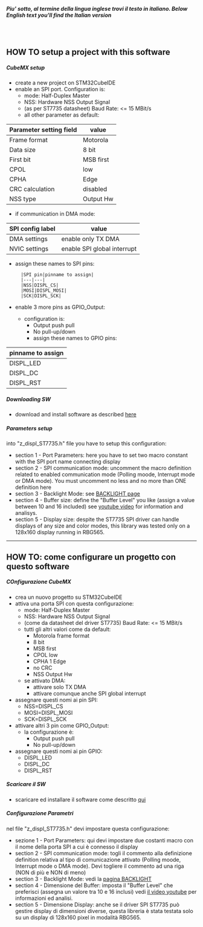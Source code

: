 _**Piu' sotto, al termine della lingua inglese trovi il testo in italiano. </i>**_
_**Below English text you'll find the Italian version</i>**_

<br>
<br>

## HOW TO setup a project with this software


##### CubeMX setup
- create a new project on STM32CubeIDE
- enable an SPI port. Configuration is:
  - mode: Half-Duplex Master
  - NSS: Hardware NSS Output Signal
  - (as per ST7735 datasheet) Baud Rate: <= 15 MBit/s  
  - all other parameter as default:
  
|Parameter setting field|value|
|---|---|
|Frame format|Motorola|
|Data size|8 bit|
|First bit|MSB first|	
|CPOL|low|
|CPHA|Edge|
|CRC calculation|disabled|
|NSS type|Output Hw|
  - if communication in DMA mode:
  
|SPI config label|value|
|---|---|
|DMA settings|enable only TX DMA|
|NVIC settings|enable SPI global interrupt|
- assign these names to SPI pins:

		|SPI pin|pinname to assign|
		|---|---|
		|NSS|DISPL_CS|
		|MOSI|DISPL_MOSI|
		|SCK|DISPL_SCK|
- enable 3 more pins as GPIO_Output:
  - configuration is:
    - Output push pull
    - No pull-up/down 
	- assign these names to GPIO pins:
	
|pinname to assign|
|---|
|DISPL_LED|
|DISPL_DC|
|DISPL_RST|

##### Downloading SW
- download and install software as described [here](../SOURCE)

##### Parameters setup
into "z_displ_ST7735.h" file you have to setup this configuration:
- section 1 - Port Parameters: here you have to set two macro constant with the SPI port name connecting display
- section 2 - SPI communication mode: uncomment the macro definition related to enabled communication mode (Polling moode, Interrupt mode or DMA mode). You must uncomment no less and no more than ONE definition here
- section 3 - Backlight Mode: see [BACKLIGHT page](../BACKLIGHT)  
- section 4 - Buffer size: define the "Buffer Level" you like (assign a value between 10 and 16 included) see [youtube video](../BACKLIGHT) for information and analisys.  
- section 5 - Display size: despite the ST7735 SPI driver can handle displays of any size and color modes, this library was tested only on a 128x160 display running in RBG565.  

---
## HOW TO: come configurare un progetto con questo software


##### COnfigurazione CubeMX
- crea un nuovo progetto su STM32CubeIDE
- attiva una porta SPI con questa configurazione:
  - mode: Half-Duplex Master
  - NSS: Hardware NSS Output Signal
  - (come da datasheet del driver ST7735) Baud Rate: <= 15 MBit/s  
  - tutti gli altri valori come da default:
    - Motorola frame format
    - 8 bit
    - MSB first
    - CPOL low
    - CPHA 1 Edge
    - no CRC
    - NSS Output Hw
  - se attivato DMA:
    - attivare solo TX DMA
    - attivare comunque anche SPI global interrupt
- assegnare questi nomi ai pin SPI:
  - NSS=DISPL_CS
  - MOSI=DISPL_MOSI
  - SCK=DISPL_SCK
- attivare altri 3 pin come GPIO_Output:
  - la configurazione è:
    - Output push pull
    - No pull-up/down 
- assegnare questi nomi ai pin GPIO:
  - DISPL_LED
  - DISPL_DC
  - DISPL_RST

##### Scaricare il SW
- scaricare ed installare il software come descritto [qui](../SOURCE)

##### Configurazione Parametri
nel file "z_displ_ST7735.h" devi impostare questa configurazione:
- sezione 1 - Port Parameters: qui devi impostare due costanti macro con il nome della porta SPI a cui è connesso il display
- section 2 - SPI communication mode: togli il commento alla definizione definition relativa al tipo di comunicazione attivato (Polling moode, Interrupt mode o DMA mode). Devi togliere il commento ad una riga (NON di più e NON di meno) 
- section 3 - Backlight Mode: vedi la [pagina BACKLIGHT](../BACKLIGHT)  
- section 4 - Dimensione del Buffer: imposta il "Buffer Level" che preferisci (assegna un valore tra 10 e 16 inclusi) vedi [il video youtube](../BACKLIGHT) per informazioni ed analisi.
- section 5 - Dimensione Display: anche se il driver SPI ST7735 può gestire display di dimensioni diverse, questa libreria è stata testata solo su un display di 128x160 pixel in modalità RBG565.  
 

